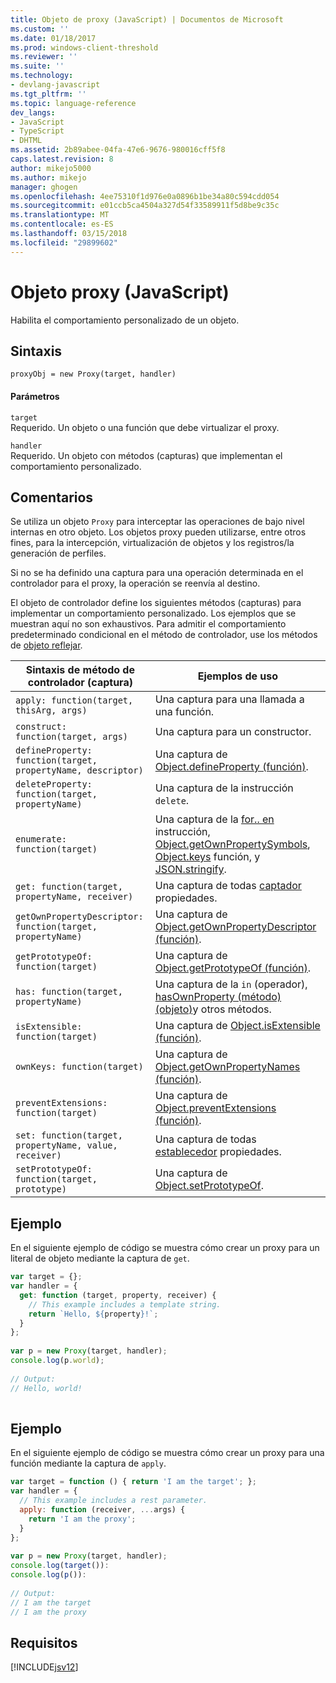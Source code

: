 ```yaml
---
title: Objeto de proxy (JavaScript) | Documentos de Microsoft
ms.custom: ''
ms.date: 01/18/2017
ms.prod: windows-client-threshold
ms.reviewer: ''
ms.suite: ''
ms.technology:
- devlang-javascript
ms.tgt_pltfrm: ''
ms.topic: language-reference
dev_langs:
- JavaScript
- TypeScript
- DHTML
ms.assetid: 2b89abee-04fa-47e6-9676-980016cff5f8
caps.latest.revision: 8
author: mikejo5000
ms.author: mikejo
manager: ghogen
ms.openlocfilehash: 4ee75310f1d976e0a0896b1be34a80c594cdd054
ms.sourcegitcommit: e01ccb5ca4504a327d54f33589911f5d8be9c35c
ms.translationtype: MT
ms.contentlocale: es-ES
ms.lasthandoff: 03/15/2018
ms.locfileid: "29899602"
---
```

# <a name="proxy-object-javascript"></a>Objeto proxy (JavaScript)
Habilita el comportamiento personalizado de un objeto.  
  
## <a name="syntax"></a>Sintaxis  
  
```  
proxyObj = new Proxy(target, handler)  
```  
  
#### <a name="parameters"></a>Parámetros  
 `target`  
 Requerido. Un objeto o una función que debe virtualizar el proxy.  
  
 `handler`  
 Requerido. Un objeto con métodos (capturas) que implementan el comportamiento personalizado.  
  
## <a name="remarks"></a>Comentarios  
 Se utiliza un objeto `Proxy` para interceptar las operaciones de bajo nivel internas en otro objeto. Los objetos proxy pueden utilizarse, entre otros fines, para la intercepción, virtualización de objetos y los registros/la generación de perfiles.  
  
 Si no se ha definido una captura para una operación determinada en el controlador para el proxy, la operación se reenvía al destino.  
  
 El objeto de controlador define los siguientes métodos (capturas) para implementar un comportamiento personalizado. Los ejemplos que se muestran aquí no son exhaustivos. Para admitir el comportamiento predeterminado condicional en el método de controlador, use los métodos de [objeto reflejar](../../javascript/reference/reflect-object-javascript.md).  
  
|Sintaxis de método de controlador (captura)|Ejemplos de uso|  
|------------------------------------|-----------------------|  
|`apply: function(target, thisArg, args)`|Una captura para una llamada a una función.|  
|`construct: function(target, args)`|Una captura para un constructor.|  
|`defineProperty: function(target, propertyName, descriptor)`|Una captura de [Object.defineProperty (función)](../../javascript/reference/object-defineproperty-function-javascript.md).|  
|`deleteProperty: function(target, propertyName)`|Una captura de la instrucción `delete`.|  
|`enumerate: function(target)`|Una captura de la [for.. en](../../javascript/reference/for-dot-dot-dot-in-statement-javascript.md) instrucción, [Object.getOwnPropertySymbols](../../javascript/reference/object-getownpropertysymbols-function-javascript.md), [Object.keys](../../javascript/reference/object-keys-function-javascript.md) función, y [JSON.stringify](../../javascript/reference/json-stringify-function-javascript.md).|  
|`get: function(target, propertyName, receiver)`|Una captura de todas [captador](../../javascript/creating-objects-javascript.md) propiedades.|  
|`getOwnPropertyDescriptor: function(target, propertyName)`|Una captura de [Object.getOwnPropertyDescriptor (función)](../../javascript/reference/object-getownpropertydescriptor-function-javascript.md).|  
|`getPrototypeOf: function(target)`|Una captura de [Object.getPrototypeOf (función)](../../javascript/reference/object-getprototypeof-function-javascript.md).|  
|`has: function(target, propertyName)`|Una captura de la `in` (operador), [hasOwnProperty (método) (objeto)](../../javascript/reference/hasownproperty-method-object-javascript.md)y otros métodos.|  
|`isExtensible: function(target)`|Una captura de [Object.isExtensible (función)](../../javascript/reference/object-isextensible-function-javascript.md).|  
|`ownKeys: function(target)`|Una captura de [Object.getOwnPropertyNames (función)](../../javascript/reference/object-getownpropertynames-function-javascript.md).|  
|`preventExtensions: function(target)`|Una captura de [Object.preventExtensions (función)](../../javascript/reference/object-preventextensions-function-javascript.md).|  
|`set: function(target, propertyName, value, receiver)`|Una captura de todas [establecedor](../../javascript/creating-objects-javascript.md) propiedades.|  
|`setPrototypeOf: function(target, prototype)`|Una captura de [Object.setPrototypeOf](../../javascript/reference/object-setprototypeof-function-javascript.md).|  
  
## <a name="example"></a>Ejemplo  
 En el siguiente ejemplo de código se muestra cómo crear un proxy para un literal de objeto mediante la captura de `get`.  
  
```JavaScript  
var target = {};  
var handler = {  
  get: function (target, property, receiver) {  
    // This example includes a template string.  
    return `Hello, ${property}!`;  
  }  
};  
  
var p = new Proxy(target, handler);  
console.log(p.world);  
  
// Output:  
// Hello, world!  
  
```  
  
## <a name="example"></a>Ejemplo  
 En el siguiente ejemplo de código se muestra cómo crear un proxy para una función mediante la captura de `apply`.  
  
```JavaScript  
var target = function () { return 'I am the target'; };  
var handler = {  
  // This example includes a rest parameter.  
  apply: function (receiver, ...args) {  
    return 'I am the proxy';  
  }  
};  
  
var p = new Proxy(target, handler);  
console.log(target()):  
console.log(p()):  
  
// Output:  
// I am the target  
// I am the proxy  
```  
  
## <a name="requirements"></a>Requisitos  
 [!INCLUDE[jsv12](../../javascript/reference/includes/jsv12-md.md)]
